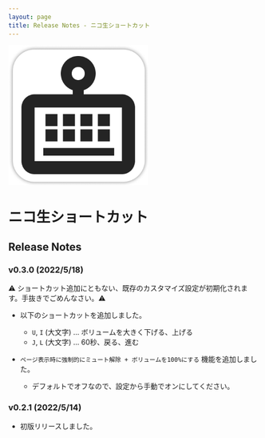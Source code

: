 ```yaml
---
layout: page
title: Release Notes - ニコ生ショートカット 
---
```


<img alt="ニコ生ショートカット" src="./images/app-icon.png" width="280">

# ニコ生ショートカット

## Release Notes

### v0.3.0 (2022/5/18)

⚠️ ショートカット追加にともない、既存のカスタマイズ設定が初期化されます。手抜きでごめんなさい。⚠️

* 以下のショートカットを追加しました。
  * `U`, `I` (大文字) ... ボリュームを大きく下げる、上げる
  * `J`, `L` (大文字) ... 60秒、戻る、進む

* `ページ表示時に強制的にミュート解除 + ボリュームを100%にする` 機能を追加しました。
  * デフォルトでオフなので、設定から手動でオンにしてください。

### v0.2.1 (2022/5/14)

* 初版リリースしました。
